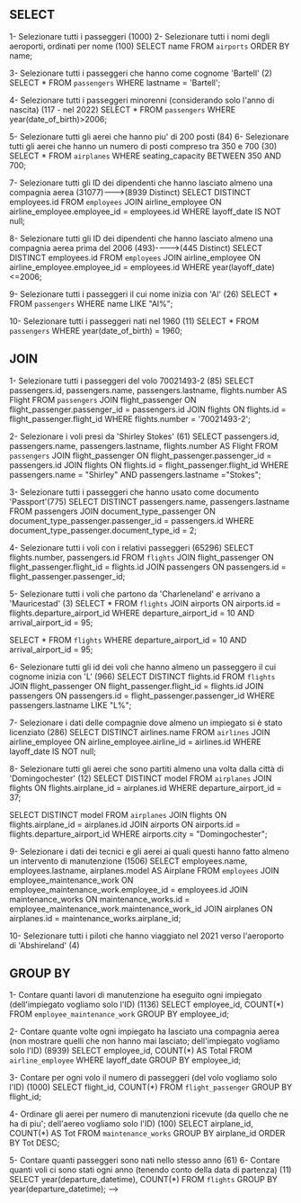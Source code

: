 ## SELECT

1- Selezionare tutti i passeggeri (1000)
2- Selezionare tutti i nomi degli aeroporti, ordinati per nome (100)
SELECT name FROM `airports` ORDER BY name;

3- Selezionare tutti i passeggeri che hanno come cognome 'Bartell' (2)
SELECT \* FROM `passengers` WHERE lastname = 'Bartell';

4- Selezionare tutti i passeggeri minorenni (considerando solo l'anno di nascita) (117 - nel 2022)
SELECT \* FROM `passengers` WHERE year(date_of_birth)>2006;

5- Selezionare tutti gli aerei che hanno piu' di 200 posti (84)
6- Selezionare tutti gli aerei che hanno un numero di posti compreso tra 350 e 700 (30)
SELECT \* FROM `airplanes` WHERE seating_capacity BETWEEN 350 AND 700;

7- Selezionare tutti gli ID dei dipendenti che hanno lasciato almeno una compagnia aerea (31077)--->(8939 Distinct)
SELECT DISTINCT employees.id FROM `employees` JOIN airline_employee ON airline_employee.employee_id = employees.id WHERE layoff_date IS NOT null;

8- Selezionare tutti gli ID dei dipendenti che hanno lasciato almeno una compagnia aerea prima del 2006 (493)---->(445 Distinct)
SELECT DISTINCT employees.id FROM `employees`
JOIN airline_employee ON airline_employee.employee_id = employees.id
WHERE year(layoff_date)<=2006;

9- Selezionare tutti i passeggeri il cui nome inizia con 'Al' (26)
SELECT \* FROM `passengers` WHERE name LIKE "Al%";

10- Selezionare tutti i passeggeri nati nel 1960 (11)
SELECT \* FROM `passengers` WHERE year(date_of_birth) = 1960;

## JOIN

1- Selezionare tutti i passeggeri del volo 70021493-2 (85)
SELECT passengers.id, passengers.name, passengers.lastname, flights.number AS Flight FROM `passengers`
JOIN flight_passenger ON flight_passenger.passenger_id = passengers.id
JOIN flights ON flights.id = flight_passenger.flight_id
WHERE flights.number = '70021493-2';

2- Selezionare i voli presi da 'Shirley Stokes' (61)
SELECT passengers.id, passengers.name, passengers.lastname, flights.number AS Flight FROM `passengers`
JOIN flight_passenger ON flight_passenger.passenger_id = passengers.id
JOIN flights ON flights.id = flight_passenger.flight_id
WHERE passengers.name = "Shirley" AND passengers.lastname ="Stokes";

3- Selezionare tutti i passeggeri che hanno usato come documento 'Passport'(775)
SELECT DISTINCT passengers.name, passengers.lastname FROM passengers
JOIN document_type_passenger ON document_type_passenger.passenger_id = passengers.id
WHERE document_type_passenger.document_type_id = 2;

4- Selezionare tutti i voli con i relativi passeggeri (65296)
SELECT flights.number, passengers.id FROM `flights`
JOIN flight_passenger ON flight_passenger.flight_id = flights.id
JOIN passengers ON passengers.id = flight_passenger.passenger_id;

5- Selezionare tutti i voli che partono da 'Charleneland' e arrivano a 'Mauricestad' (3)
SELECT \* FROM `flights`
JOIN airports ON airports.id = flights.departure_airport_id
WHERE departure_airport_id = 10 AND arrival_airport_id = 95;

<!-- oppure piu semplice -->

SELECT \* FROM `flights`
WHERE departure_airport_id = 10 AND arrival_airport_id = 95;

6- Selezionare tutti gli id dei voli che hanno almeno un passeggero il cui cognome inizia con 'L' (966)
SELECT DISTINCT flights.id FROM `flights`
JOIN flight_passenger ON flight_passenger.flight_id = flights.id
JOIN passengers ON passengers.id = flight_passenger.passenger_id
WHERE passengers.lastname LIKE "L%";

7- Selezionare i dati delle compagnie dove almeno un impiegato si è stato licenziato (286)
SELECT DISTINCT airlines.name FROM `airlines`
JOIN airline_employee ON airline_employee.airline_id = airlines.id
WHERE layoff_date IS NOT null;

8- Selezionare tutti gli aerei che sono partiti almeno una volta dalla città di 'Domingochester' (12)
SELECT DISTINCT model FROM `airplanes`
JOIN flights ON flights.airplane_id = airplanes.id
WHERE departure_airport_id = 37;

<!-- più elaborato ma vantaggioso -->

SELECT DISTINCT model FROM `airplanes`
JOIN flights ON flights.airplane_id = airplanes.id
JOIN airports ON airports.id = flights.departure_airport_id
WHERE airports.city = "Domingochester";

9- Selezionare i dati dei tecnici e gli aerei ai quali questi hanno fatto almeno un intervento di manutenzione (1506)
SELECT employees.name, employees.lastname, airplanes.model AS Airplane FROM `employees`
JOIN employee_maintenance_work ON employee_maintenance_work.employee_id = employees.id
JOIN maintenance_works ON maintenance_works.id = employee_maintenance_work.maintenance_work_id
JOIN airplanes ON airplanes.id = maintenance_works.airplane_id;

10- Selezionare tutti i piloti che hanno viaggiato nel 2021 verso l'aeroporto di 'Abshireland' (4)

<!-- SELECT * FROM `roles`
JOIN employees ON employees.role_id = roles.id
JOIN employee_flight ON employee_flight.employee_id = employees.id
JOIN flights ON flights.id = employee_flight.flight_id
WHERE roles.name = "Pilot" AND year(flights.departure_datetime) = 2021 AND flights.arrival_airport_id = 40; -->

## GROUP BY

1- Contare quanti lavori di manutenzione ha eseguito ogni impiegato (dell'impiegato vogliamo solo l'ID) (1136)
SELECT employee_id, COUNT(\*) FROM `employee_maintenance_work` GROUP BY employee_id;

2- Contare quante volte ogni impiegato ha lasciato una compagnia aerea (non mostrare quelli che non hanno mai lasciato; dell'impiegato vogliamo solo l'ID) (8939)
SELECT employee_id, COUNT(\*) AS Total FROM `airline_employee` WHERE layoff_date GROUP BY employee_id;

3- Contare per ogni volo il numero di passeggeri (del volo vogliamo solo l'ID) (1000)
SELECT flight_id, COUNT(\*) FROM `flight_passenger` GROUP BY flight_id;

4- Ordinare gli aerei per numero di manutenzioni ricevute (da quello che ne ha di piu'; dell'aereo vogliamo solo l'ID) (100)
SELECT airplane_id, COUNT(\*) AS Tot FROM `maintenance_works` GROUP BY airplane_id ORDER BY Tot DESC;

5- Contare quanti passeggeri sono nati nello stesso anno (61)
6- Contare quanti voli ci sono stati ogni anno (tenendo conto della data di partenza) (11)
SELECT year(departure_datetime), COUNT(\*) FROM `flights` GROUP BY year(departure_datetime); -->
